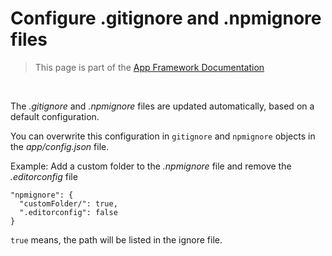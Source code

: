 # Configure .gitignore and .npmignore files

> This page is part of the [App Framework Documentation](../DOCUMENTATION.md)

<br />

The *.gitignore* and *.npmignore* files are updated automatically, based on a default configuration.

You can overwrite this configuration in `gitignore` and `npmignore` objects in the *app/config.json* file.

Example: Add a custom folder to the *.npmignore* file and remove the *.editorconfig* file

```
"npmignore": {
  "customFolder/": true,
  ".editorconfig": false
}
```

`true` means, the path will be listed in the ignore file.
